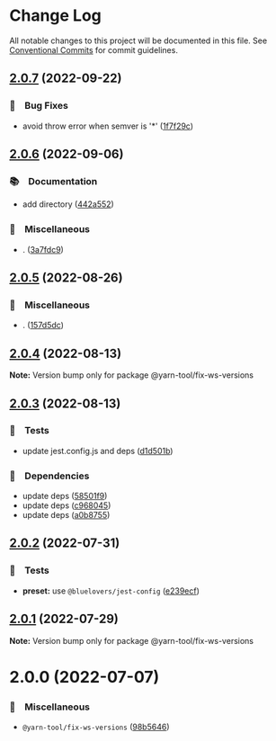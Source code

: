 # Change Log

All notable changes to this project will be documented in this file.
See [Conventional Commits](https://conventionalcommits.org) for commit guidelines.

## [2.0.7](https://github.com/bluelovers/ws-yarn-workspaces/compare/@yarn-tool/fix-ws-versions@2.0.6...@yarn-tool/fix-ws-versions@2.0.7) (2022-09-22)



### 🐛　Bug Fixes

* avoid throw error when semver is '*' ([1f7f29c](https://github.com/bluelovers/ws-yarn-workspaces/commit/1f7f29c57f5a63e08fbe866df75531e4458c83ff))



## [2.0.6](https://github.com/bluelovers/ws-yarn-workspaces/compare/@yarn-tool/fix-ws-versions@2.0.5...@yarn-tool/fix-ws-versions@2.0.6) (2022-09-06)



### 📚　Documentation

* add directory ([442a552](https://github.com/bluelovers/ws-yarn-workspaces/commit/442a55232619f7fe2b9bad6f8eccfffc4f8f47d2))


### 🔖　Miscellaneous

* . ([3a7fdc9](https://github.com/bluelovers/ws-yarn-workspaces/commit/3a7fdc924ada93b1d0ac0160f8d77e46ff060588))



## [2.0.5](https://github.com/bluelovers/ws-yarn-workspaces/compare/@yarn-tool/fix-ws-versions@2.0.4...@yarn-tool/fix-ws-versions@2.0.5) (2022-08-26)



### 🔖　Miscellaneous

* . ([157d5dc](https://github.com/bluelovers/ws-yarn-workspaces/commit/157d5dc8959261d9326f6e633987182898ae9670))



## [2.0.4](https://github.com/bluelovers/ws-yarn-workspaces/compare/@yarn-tool/fix-ws-versions@2.0.3...@yarn-tool/fix-ws-versions@2.0.4) (2022-08-13)

**Note:** Version bump only for package @yarn-tool/fix-ws-versions





## [2.0.3](https://github.com/bluelovers/ws-yarn-workspaces/compare/@yarn-tool/fix-ws-versions@2.0.2...@yarn-tool/fix-ws-versions@2.0.3) (2022-08-13)


### 🚨　Tests

* update jest.config.js and deps ([d1d501b](https://github.com/bluelovers/ws-yarn-workspaces/commit/d1d501ba059130bd8f90e6eaa266084110698011))


### 📌　Dependencies

* update deps ([58501f9](https://github.com/bluelovers/ws-yarn-workspaces/commit/58501f97494eb624779dffea7ac9d68e45e5e978))
* update deps ([c968045](https://github.com/bluelovers/ws-yarn-workspaces/commit/c96804598f63a5cd06507e3eaaa2e8b569b14b65))
* update deps ([a0b8755](https://github.com/bluelovers/ws-yarn-workspaces/commit/a0b875582efdc9829b0cdb6c9c819cace8b76e90))





## [2.0.2](https://github.com/bluelovers/ws-yarn-workspaces/compare/@yarn-tool/fix-ws-versions@2.0.1...@yarn-tool/fix-ws-versions@2.0.2) (2022-07-31)


### 🚨　Tests

* **preset:** use `@bluelovers/jest-config` ([e239ecf](https://github.com/bluelovers/ws-yarn-workspaces/commit/e239ecf606d82930c6036ec1241bf3b4a1095423))





## [2.0.1](https://github.com/bluelovers/ws-yarn-workspaces/compare/@yarn-tool/fix-ws-versions@2.0.0...@yarn-tool/fix-ws-versions@2.0.1) (2022-07-29)

**Note:** Version bump only for package @yarn-tool/fix-ws-versions





# 2.0.0 (2022-07-07)


### 🔖　Miscellaneous

* `@yarn-tool/fix-ws-versions` ([98b5646](https://github.com/bluelovers/ws-yarn-workspaces/commit/98b56462f540b30b5ea2ac034de1fc41df96982e))
